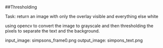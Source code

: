 ##Thresholding

Task: return an image with only the overlay visible and everything else white

using opencv to convert the image to grayscale and then thresholding the pixels to separate the text and the background.

input_image: simpsons_frame0.png
output_image: simpons_text.png
